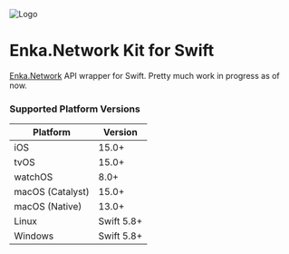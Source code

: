 ![Logo](https://user-images.githubusercontent.com/5305147/236318333-c59e4007-19d0-4e99-8b87-53d2d40dbe46.png)

# Enka.Network Kit for Swift

[Enka.Network](https://enka.network) API wrapper for Swift. Pretty much work in progress as of now.

### Supported Platform Versions

| Platform | Version |
| ------ | ------ |
| iOS | 15.0+ |
| tvOS | 15.0+ |
| watchOS | 8.0+ |
| macOS (Catalyst) | 15.0+ |
| macOS (Native) | 13.0+ |
| Linux | Swift 5.8+ |
| Windows | Swift 5.8+ |
